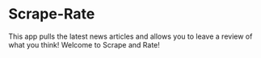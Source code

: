 # Scrape-Rate
This app pulls the latest news articles and allows you to leave a review of what you think! Welcome to Scrape and Rate!
